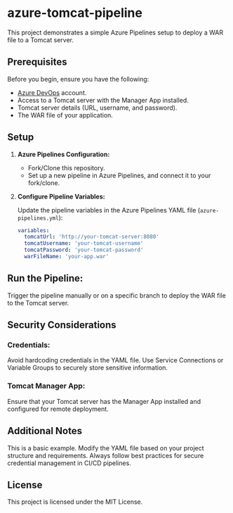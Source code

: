 # azure-tomcat-pipeline 
This project demonstrates a simple Azure Pipelines setup to deploy a WAR file to a Tomcat server.

## Prerequisites

Before you begin, ensure you have the following:

- [Azure DevOps](https://dev.azure.com/) account.
- Access to a Tomcat server with the Manager App installed.
- Tomcat server details (URL, username, and password).
- The WAR file of your application.

## Setup

1. **Azure Pipelines Configuration:**

   - Fork/Clone this repository.
   - Set up a new pipeline in Azure Pipelines, and connect it to your fork/clone.

2. **Configure Pipeline Variables:**

   Update the pipeline variables in the Azure Pipelines YAML file (`azure-pipelines.yml`):
   
   ```yaml
   variables:
     tomcatUrl: 'http://your-tomcat-server:8080'
     tomcatUsername: 'your-tomcat-username'
     tomcatPassword: 'your-tomcat-password'
     warFileName: 'your-app.war'

## Run the Pipeline:

Trigger the pipeline manually or on a specific branch to deploy the WAR file to the Tomcat server.

## Security Considerations
### Credentials:

Avoid hardcoding credentials in the YAML file. Use Service Connections or Variable Groups to securely store sensitive information.
### Tomcat Manager App:

Ensure that your Tomcat server has the Manager App installed and configured for remote deployment.

## Additional Notes
This is a basic example. Modify the YAML file based on your project structure and requirements.
Always follow best practices for secure credential management in CI/CD pipelines.

## License
This project is licensed under the MIT License.
